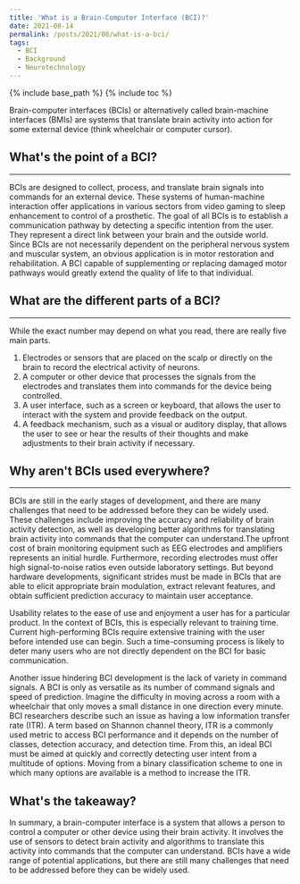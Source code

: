 ```yaml
---
title: 'What is a Brain-Computer Interface (BCI)?'
date: 2021-08-14
permalink: /posts/2021/08/what-is-a-bci/
tags:
  - BCI
  - Background
  - Neurotechnology
---
```

{% include base_path %}
{% include toc %}

Brain-computer interfaces (BCIs) or alternatively called brain-machine interfaces (BMIs) are systems that translate brain activity into action for some external device (think wheelchair or computer cursor). 

## What's the point of a BCI?
------
  BCIs are designed to collect, process, and translate brain signals into commands for an external device. These systems of human-machine interaction offer applications in various sectors from video gaming to sleep enhancement to control of a prosthetic. The goal of all BCIs is to establish a communication pathway by detecting a specific intention from the user. They represent a direct link between your brain and the outside world. Since BCIs are not necessarily dependent on the peripheral nervous system and muscular system, an obvious application is in motor restoration and rehabilitation. A BCI capable of supplementing or replacing damaged motor pathways would greatly extend the quality of life to that individual. 


## What are the different parts of a BCI?
------
  While the exact number may depend on what you read, there are really five main parts. 
  1. Electrodes or sensors that are placed on the scalp or directly on the brain to record the electrical activity of neurons.
  2. A computer or other device that processes the signals from the electrodes and translates them into commands for the device being controlled.
  3. A user interface, such as a screen or keyboard, that allows the user to interact with the system and provide feedback on the output.
  4. A feedback mechanism, such as a visual or auditory display, that allows the user to see or hear the results of their thoughts and make adjustments to their brain activity if necessary.

## Why aren't BCIs used everywhere?
------
 BCIs are still in the early stages of development, and there are many challenges that need to be addressed before they can be widely used. These challenges include improving the accuracy and reliability of brain activity detection, as well as developing better algorithms for translating brain activity into commands that the computer can understand.The upfront cost of brain monitoring equipment such as EEG electrodes and amplifiers represents an initial hurdle. Furthermore, recording electrodes must offer high signal-to-noise ratios even outside laboratory settings. But beyond hardware developments, significant strides must be made in BCIs that are able to elicit appropriate brain modulation, extract relevant features, and obtain sufficient prediction accuracy to maintain user acceptance. 

  Usability relates to the ease of use and enjoyment a user has for a particular product. In the context of BCIs, this is especially relevant to training time. Current high-performing BCIs require extensive training with the user before intended use can begin. Such a time-consuming process is likely to deter many users who are not directly dependent on the BCI for basic communication. 

  Another issue hindering BCI development is the lack of variety in command signals. A BCI is only as versatile as its number of command signals and speed of prediction. Imagine the difficulty in moving across a room with a wheelchair that only moves a small distance in one direction every minute. BCI researchers describe such an issue as having a low information transfer rate (ITR). A term based on Shannon channel theory, ITR is a commonly used metric to access BCI performance and it depends on the number of classes, detection accuracy, and detection time. From this, an ideal BCI must be aimed at quickly and correctly detecting user intent from a multitude of options. Moving from a binary classification scheme to one in which many options are available is a method to increase the ITR.


## What's the takeaway?
In summary, a brain-computer interface is a system that allows a person to control a computer or other device using their brain activity. It involves the use of sensors to detect brain activity and algorithms to translate this activity into commands that the computer can understand. BCIs have a wide range of potential applications, but there are still many challenges that need to be addressed before they can be widely used.
